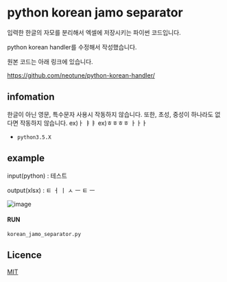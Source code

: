 # python korean jamo separator
입력한 한글의 자모를 분리해서 엑셀에 저장시키는 파이썬 코드입니다.

python korean handler를 수정해서 작성했습니다.

원본 코드는 아래 링크에 있습니다.

https://github.com/neotune/python-korean-handler/

## infomation

한글이 아닌 영문, 특수문자 사용시 작동하지 않습니다.
또한, 초성, 중성이 하나라도 없다면 작동하지 않습니다.
ex)ㅏ ㅑㅑ
ex)ㅎㅎㅎㅎ ㅏㅏㅏ


* `python3.5.X`

## example

input(python) : 테스트

output(xlsx) : ㅌ	ㅓ	ㅣ	ㅅ	ㅡ	ㅌ	ㅡ

![image](https://user-images.githubusercontent.com/65499218/221481224-ab7abece-690d-4731-a527-dab1cde08d91.png)


#### RUN

```console
korean_jamo_separator.py
```

## Licence

[MIT](http://opensource.org/licenses/MIT)
